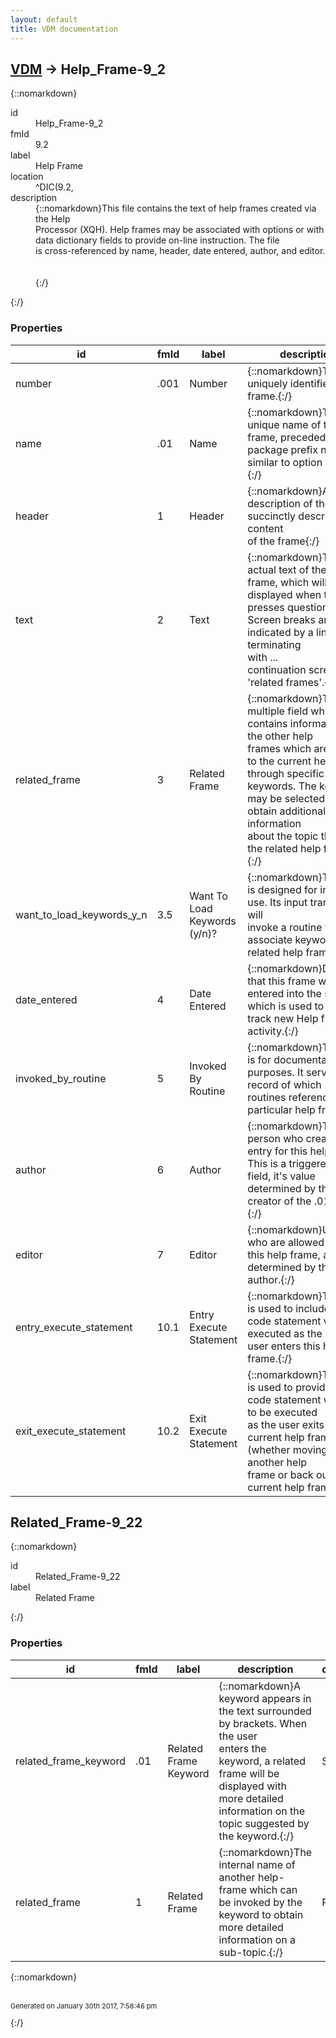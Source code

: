 ```yaml
---
layout: default
title: VDM documentation
---
```


## [VDM](TableOfContent.md) &#8594; Help_Frame-9_2 

{::nomarkdown}<dl>
<dt>id</dt><dd>Help_Frame-9_2</dd>
<dt>fmId</dt><dd>9.2</dd>
<dt>label</dt><dd>Help Frame</dd>
<dt>location</dt><dd>^DIC(9.2,</dd>
<dt>description</dt><dd>{::nomarkdown}This file contains the text of help frames created via the Help<br/>Processor (XQH).  Help frames may be associated with options or with<br/>data dictionary fields to provide on-line instruction.  The file<br/>is cross-referenced by name, header, date entered, author, and editor.<br/><br/><br/>{:/}</dd>
</dl>{:/}

### Properties

| id | fmId | label | description | datatype | location | attributes | range | 
| --- | --- | --- | --- | --- | --- | --- | --- | 
| number | .001 | Number | {::nomarkdown}This field uniquely identifies a help frame.{:/} | IEN |  |  |  | 
| name | .01 | Name | {::nomarkdown}The unique name of the frame, preceded with the package prefix name,<br/>similar to option names.{:/} | STRING |  | REQUIRED, INDEXED |  | 
| header | 1 | Header | {::nomarkdown}A short description of the frame, succinctly describing the content<br/>of the frame{:/} | STRING |  |  |  | 
| text | 2 | Text | {::nomarkdown}The actual text of the help frame, which will be displayed when the user<br/>presses question mark.  Screen breaks are indicated by a line terminating<br/>with \..\.<br/>continuation screens, or 'related frames'.{:/} | STRING |  |  |  | 
| related_frame | 3 | Related Frame | {::nomarkdown}This is a multiple field which contains information on the other help<br/>frames which are related to the current help frame through specific<br/>keywords.  The keywords may be selected to obtain additional information<br/>about the topic through the related help frame(s).{:/} | [OBJECT] |  |  | [Related_Frame-9_22](#Related_Frame-9_22)  | 
| want_to_load_keywords_y_n | 3.5 | Want To Load Keywords (y/n)? | {::nomarkdown}This field is designed for internal use.  Its input transform will<br/>invoke a routine to associate keywords with related help frames.{:/} | STRING |  |  |  | 
| date_entered | 4 | Date Entered | {::nomarkdown}Date/time that this frame was entered into the system, which is used to <br/>track new Help frame activity.{:/} | DATE-TIME |  | INDEXED |  | 
| invoked_by_routine | 5 | Invoked By Routine | {::nomarkdown}This field is for documentation purposes.  It serves as a record of which<br/>routines reference a particular help frame.{:/} | [STRING] |  |  |  | 
| author | 6 | Author | {::nomarkdown}The person who created the entry for this help frame.  This is a triggered<br/>field, it's value determined by the creator of the .01 entry.{:/} | POINTER |  | INDEXED | [New_Person-200](New_Person-200.md) | 
| editor | 7 | Editor | {::nomarkdown}Users who are allowed to edit this help frame, as determined by the author.{:/} | [POINTER] |  |  | {id:New_Person-200} | 
| entry_execute_statement | 10.1 | Entry Execute Statement | {::nomarkdown}This field is used to include an M code statement which is executed as the<br/>user enters this help frame.{:/} | STRING |  |  |  | 
| exit_execute_statement | 10.2 | Exit Execute Statement | {::nomarkdown}This field is used to provide an M code statement which is to be executed<br/>as the user exits the current help frame (whether moving into another help<br/>frame or back out of the current help frame).{:/} | STRING |  |  |  | 

## <a name="Related_Frame-9_22"></a>Related_Frame-9_22 

{::nomarkdown}<dl>
<dt>id</dt><dd>Related_Frame-9_22</dd>
<dt>label</dt><dd>Related Frame</dd>
</dl>{:/}

### Properties

| id | fmId | label | description | datatype | location | attributes | range | 
| --- | --- | --- | --- | --- | --- | --- | --- | 
| related_frame_keyword | .01 | Related Frame Keyword | {::nomarkdown}A keyword appears in the text surrounded by brackets.  When the user<br/>enters the keyword, a related frame will be displayed with more detailed<br/>information on the topic suggested by the keyword.{:/} | STRING |  | REQUIRED, INDEXED |  | 
| related_frame | 1 | Related Frame | {::nomarkdown}The internal name of another help-frame which can be invoked by the<br/>keyword to obtain more detailed information on a sub-topic.{:/} | POINTER |  | INDEXED | Help_Frame-9_2 | 

{::nomarkdown} <br/><br/><p style="font-size: 11px">Generated on January 30th 2017, 7:58:46 pm</p>{:/}